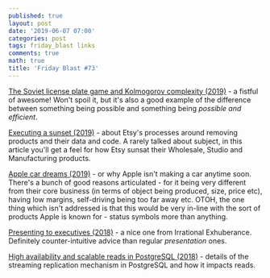 ```yaml
---
published: true
layout: post
date: '2019-06-07 07:00'
categories: post
tags: friday_blast links
comments: true
math: true
title: 'Friday Blast #73'
---
```

[The Soviet license plate game and Kolmogorov complexity (2019)](https://www.johndcook.com/blog/2019/02/02/landau-kolmogorov/) - a fistful of awesome! Won't spoil it, but it's also a good example of the difference between something being possible and something being _possible and efficient_.

[Executing a sunset (2019)](https://codeascraft.com/2019/02/01/executing-a-sunset/) - about Etsy's processes around removing products and their data and code. A rarely talked about subject, in this article you'll get a feel for how Etsy sunsat their Wholesale, Studio and Manufacturing products.

[Apple car dreams (2019)](https://mondaynote.com/apple-car-dreams-b25b82997299) - or why Apple isn't making a car anytime soon. There's a bunch of good reasons articulated - for it being very different from their core business (in terms of object being produced, size, price etc), having low margins, self-driving being too far away etc. OTOH, the one thing which isn't addressed is that this would be very in-line with the sort of products Apple is known for - status symbols more than anything.

[Presenting to executives (2018)](https://lethain.com//presenting-to-executives/) - a nice one from Irrational Exhuberance. Definitely counter-intuitive advice than regular _presentation_ ones.

[High availability and scalable reads in PostgreSQL (2018)](https://blog.timescale.com/scalable-postgresql-high-availability-read-scalability-streaming-replication-fb95023e2af/) - details of the streaming replication mechanism in PostgreSQL and how it impacts reads.
